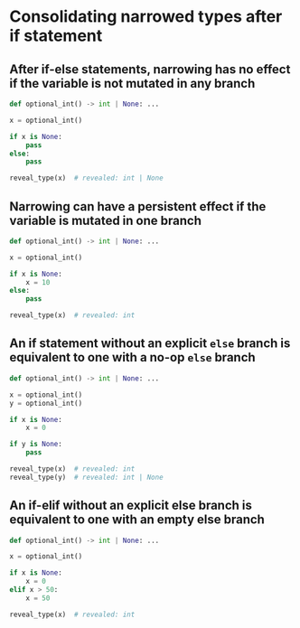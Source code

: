 # Consolidating narrowed types after if statement

## After if-else statements, narrowing has no effect if the variable is not mutated in any branch

```py
def optional_int() -> int | None: ...

x = optional_int()

if x is None:
    pass
else:
    pass

reveal_type(x)  # revealed: int | None
```

## Narrowing can have a persistent effect if the variable is mutated in one branch

```py
def optional_int() -> int | None: ...

x = optional_int()

if x is None:
    x = 10
else:
    pass

reveal_type(x)  # revealed: int
```

## An if statement without an explicit `else` branch is equivalent to one with a no-op `else` branch

```py
def optional_int() -> int | None: ...

x = optional_int()
y = optional_int()

if x is None:
    x = 0

if y is None:
    pass

reveal_type(x)  # revealed: int
reveal_type(y)  # revealed: int | None
```

## An if-elif without an explicit else branch is equivalent to one with an empty else branch

```py
def optional_int() -> int | None: ...

x = optional_int()

if x is None:
    x = 0
elif x > 50:
    x = 50

reveal_type(x)  # revealed: int
```
